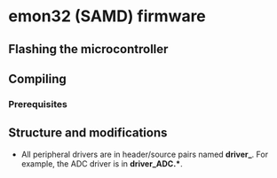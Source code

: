 # emon32 (SAMD) firmware

## Flashing the microcontroller

## Compiling

### Prerequisites

## Structure and modifications

 - All peripheral drivers are in header/source pairs named **driver_<PERIPHERAL>**. For example, the ADC driver is in **driver_ADC.\***.
